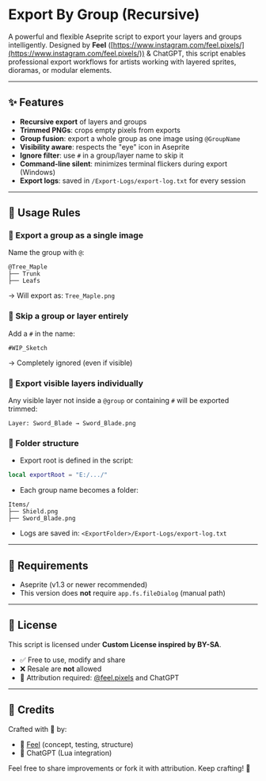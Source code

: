 # Export By Group (Recursive)

A powerful and flexible Aseprite script to export your layers and groups intelligently. Designed by **Feel** ([https://www.instagram.com/feel.pixels/](https://www.instagram.com/feel.pixels/)) & ChatGPT, this script enables professional export workflows for artists working with layered sprites, dioramas, or modular elements.

---

## ✨ Features

- **Recursive export** of layers and groups
- **Trimmed PNGs**: crops empty pixels from exports
- **Group fusion**: export a whole group as one image using `@GroupName`
- **Visibility aware**: respects the "eye" icon in Aseprite
- **Ignore filter**: use `#` in a group/layer name to skip it
- **Command-line silent**: minimizes terminal flickers during export (Windows)
- **Export logs**: saved in `/Export-Logs/export-log.txt` for every session

---

## 📁 Usage Rules

### 🔹 Export a group as a single image

Name the group with `@`:

```
@Tree_Maple
├── Trunk
├── Leafs
```

→ Will export as: `Tree_Maple.png`

### 🔹 Skip a group or layer entirely

Add a `#` in the name:

```
#WIP_Sketch
```

→ Completely ignored (even if visible)

### 🔹 Export visible layers individually

Any visible layer not inside a `@group` or containing `#` will be exported trimmed:

```
Layer: Sword_Blade → Sword_Blade.png
```

### 🔹 Folder structure

- Export root is defined in the script:

```lua
local exportRoot = "E:/.../"
```

- Each group name becomes a folder:

```
Items/
├── Shield.png
├── Sword_Blade.png
```

- Logs are saved in: `<ExportFolder>/Export-Logs/export-log.txt`

---

## 🔧 Requirements

- Aseprite (v1.3 or newer recommended)
- This version does **not** require `app.fs.fileDialog` (manual path)

---

## 📜 License

This script is licensed under **Custom License inspired by BY-SA**.

- ✅ Free to use, modify and share
- ❌ Resale are **not** allowed
- 👤 Attribution required: [@feel.pixels](https://www.instagram.com/feel.pixels/) and ChatGPT

---

## 🧰 Credits

Crafted with 💛 by:

- 🎨 [Feel](https://www.instagram.com/feel.pixels/) (concept, testing, structure)
- 🤖 ChatGPT (Lua integration)

Feel free to share improvements or fork it with attribution.
Keep crafting! 🚀